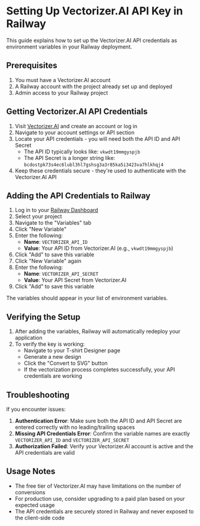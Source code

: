 # Setting Up Vectorizer.AI API Key in Railway

This guide explains how to set up the Vectorizer.AI API credentials as environment variables in your Railway deployment.

## Prerequisites

1. You must have a Vectorizer.AI account
2. A Railway account with the project already set up and deployed
3. Admin access to your Railway project

## Getting Vectorizer.AI API Credentials

1. Visit [Vectorizer.AI](https://vectorizer.ai) and create an account or log in
2. Navigate to your account settings or API section
3. Locate your API credentials - you will need both the API ID and API Secret
   - The API ID typically looks like: `vkwdt19mmgyspjb`
   - The API Secret is a longer string like: `bcdostpk73s4ec6lubl3hl7gshsg3a3r85ka5i3423va7hlkhqj4`
4. Keep these credentials secure - they're used to authenticate with the Vectorizer.AI API

## Adding the API Credentials to Railway

1. Log in to your [Railway Dashboard](https://railway.app/dashboard)
2. Select your project
3. Navigate to the "Variables" tab
4. Click "New Variable"
5. Enter the following:
   - **Name**: `VECTORIZER_API_ID`
   - **Value**: Your API ID from Vectorizer.AI (e.g., `vkwdt19mmgyspjb`)
6. Click "Add" to save this variable
7. Click "New Variable" again
8. Enter the following:
   - **Name**: `VECTORIZER_API_SECRET`
   - **Value**: Your API Secret from Vectorizer.AI
9. Click "Add" to save this variable

The variables should appear in your list of environment variables.

## Verifying the Setup

1. After adding the variables, Railway will automatically redeploy your application
2. To verify the key is working:
   - Navigate to your T-shirt Designer page
   - Generate a new design
   - Click the "Convert to SVG" button
   - If the vectorization process completes successfully, your API credentials are working

## Troubleshooting

If you encounter issues:

1. **Authentication Error**: Make sure both the API ID and API Secret are entered correctly with no leading/trailing spaces
2. **Missing API Credentials Error**: Confirm the variable names are exactly `VECTORIZER_API_ID` and `VECTORIZER_API_SECRET`
3. **Authorization Failed**: Verify your Vectorizer.AI account is active and the API credentials are valid

## Usage Notes

- The free tier of Vectorizer.AI may have limitations on the number of conversions
- For production use, consider upgrading to a paid plan based on your expected usage
- The API credentials are securely stored in Railway and never exposed to the client-side code 